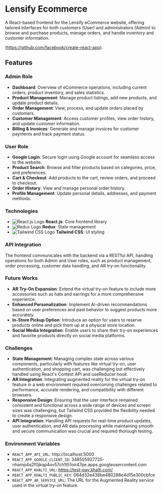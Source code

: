 # Lensify Ecommerce

A React-based frontend for the Lensify eCommerce website, offering tailored interfaces for both customers (User) and administrators (Admin) to browse and purchase products, manage orders, and handle inventory and customer information.

(https://github.com/facebook/create-react-app).

## Features

### Admin Role

- **Dashboard**: Overview of eCommerce operations, including current orders, product inventory, and sales statistics.
- **Product Management**: Manage product listings, add new products, and update product details.
- **Order Management**: View, process, and update orders placed by customers.
- **Customer Management**: Access customer profiles, view order history, and update customer information.
- **Billing & Invoices**: Generate and manage invoices for customer payments and track payment status.

### User Role

- **Google Login**: Secure login using Google account for seamless access to the website.
- **Product Search**: Browse and filter products based on categories, price, and preferences.
- **Cart & Checkout**: Add products to the cart, review orders, and proceed to checkout.
- **Order History**: View and manage personal order history.
- **Profile Management**: Update personal details, addresses, and payment methods.

### Technologies

- ![React.js Logo](path/to/react-logo.png) **React.js**: Core frontend library
- ![Redux Logo](path/to/redux-logo.png) **Redux**: State management
- ![Tailwind CSS Logo](path/to/tailwind-logo.png) **Tailwind CSS**: UI styling

### API Integration

The frontend communicates with the backend via a RESTful API, handling operations for both Admin and User roles, such as product management, order processing, customer data handling, and AR try-on functionality.



### Future Works

- **AR Try-On Expansion**: Extend the virtual try-on feature to include more accessories such as hats and earrings for a more comprehensive experience.
- **Enhanced Personalization**: Implement AI-driven recommendations based on user preferences and past behavior to suggest products more accurately.
- **In-Store Pickup Option**: Introduce an option for users to reserve products online and pick them up at a physical store location.
- **Social Media Integration**: Enable users to share their try-on experiences and favorite products directly on social media platforms.

### Challenges

- **State Management**: Managing complex state across various components, particularly with features like virtual try-on, user authentication, and shopping cart, was challenging but effectively handled using React's Context API and useReducer hook.
- **AR Integration**: Integrating augmented reality for the virtual try-on feature in a web environment required overcoming challenges related to performance, accurate rendering, and compatibility with different browsers.
- **Responsive Design**: Ensuring that the user interface remained consistent and functional across a wide range of devices and screen sizes was challenging, but Tailwind CSS provided the flexibility needed to create a responsive design.
- **API Integration**: Handling API requests for real-time product updates, user authentication, and AR data processing while maintaining smooth and secure communication was crucial and required thorough testing.


### Environment Variables
- `REACT_APP_API_URL`: http://localhost:5000
- `REACT_APP_GOOGLE_CLIENT_ID`: 348505927725-nhamp4q2f0jkqp4ov57ch1t51oir47pe.apps.googleusercontent.com
- `REACT_APP_KHALTI_URL`: https://test-pay.khalti.com/
- `REACT_APP_KHALTI_PUBLIC_KEY`: 064d32e438be480288e4d15e300cbfce
- `REACT_APP_AR_SERVICE_URL`: The URL for the Augmented Reality service used in the virtual try-on feature.


